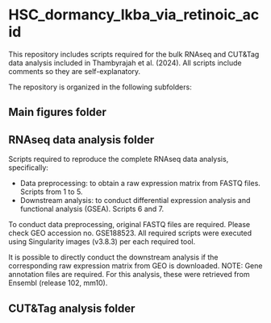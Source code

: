# HSC_dormancy_Ikba_via_retinoic_acid

This repository includes scripts required for the bulk RNAseq and CUT&Tag data analysis included in Thambyrajah et al. (2024). All scripts include comments so they are self-explanatory.

The repository is organized in the following subfolders:

## Main figures folder

## RNAseq data analysis folder

Scripts required to reproduce the complete RNAseq data analysis, specifically:

- Data preprocessing: to obtain a raw expression matrix from FASTQ files. Scripts from 1 to 5.
- Downstream analysis: to conduct differential expression analysis and functional analysis (GSEA). Scripts 6 and 7.

To conduct data preprocessing, original FASTQ files are required. Please check GEO accession no. GSE188523. All required scripts were executed using Singularity images (v3.8.3) per each required tool.

It is possible to directly conduct the downstream analysis if the corresponding raw expression matrix from GEO is downloaded. NOTE: Gene annotation files are required. For this analysis, these were retrieved from Ensembl (release 102, mm10).

## CUT&Tag analysis folder

